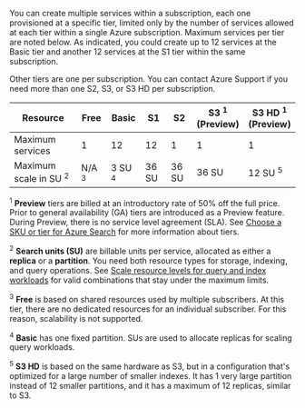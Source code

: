 You can create multiple services within a subscription, each one provisioned at a specific tier, limited only by the number of services allowed at each tier within a single Azure subscription. Maximum services per tier are noted below. As indicated, you could create up to 12 services at the Basic tier and another 12 services at the S1 tier within the same subscription. 

Other tiers are one per subscription. You can contact Azure Support if you need more than one S2, S3, or S3 HD per subscription.

Resource|Free|Basic|S1|S2|S3 <sup>1</sup> <br/>(Preview) |S3 HD <sup>1</sup> <br/>(Preview) 
---|---|---|---|----|---|----
Maximum services |1 |12 |12  |1 |1 |1 
Maximum scale in SU <sup>2</sup>|N/A <sup>3</sup>|3 SU <sup>4</sup> |36 SU|36 SU|36 SU|12 SU <sup>5</sup>

<sup>1</sup> **Preview** tiers are billed at an introductory rate of 50% off the full price. Prior to general availability (GA) tiers are introduced as a Preview feature. During Preview, there is no service level agreement (SLA). See [Choose a SKU or tier for Azure Search](../articles/search/search-sku-tier.md) for more information about tiers.

<sup>2</sup> **Search units (SU)** are billable units per service, allocated as either a **replica** or a **partition**. You need both resource types for storage, indexing, and query operations. See [Scale resource levels for query and index workloads](../articles/search/search-capacity-planning.md) for valid combinations that stay under the maximum limits. 

<sup>3</sup> **Free** is based on shared resources used by multiple subscribers. At this tier, there are no dedicated resources for an individual subscriber. For this reason, scalability is not supported.

<sup>4</sup> **Basic** has one fixed partition. SUs are used to allocate replicas for scaling query workloads.

<sup>5</sup> **S3 HD** is based on the same hardware as S3, but in a configuration that's optimized for a large number of smaller indexes. It has 1 very large partition instead of 12 smaller partitions, and it has a maximum of 12 replicas, similar to S3.




